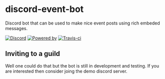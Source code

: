 # discord-event-bot

Discord bot that can be used to make nice event posts using rich embeded messages.

[![Discord](https://discordapp.com/api/guilds/498793737292349450/embed.png)](https://discord.gg/upCa4uz)
[![Powered by](https://img.shields.io/badge/discord-js-brightgreen.svg)](https://github.com/discordjs/discord.js)
[![Travis-ci](https://travis-ci.org/akuinu/discord-event-bot.svg?branch=master)](https://travis-ci.org/akuinu/discord-event-bot)

## Inviting to a guild

Well one could do that but the bot is still in development and testing. If you are interested then consider joing the demo discord server.
